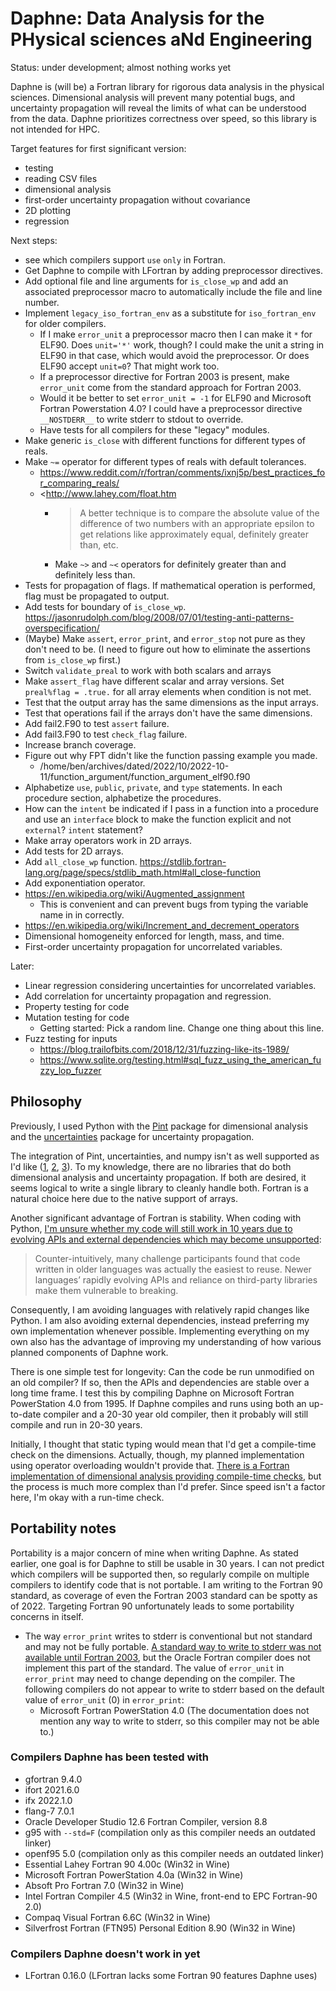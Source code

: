 # Daphne: Data Analysis for the PHysical sciences aNd Engineering

Status: under development; almost nothing works yet

Daphne is (will be) a Fortran library for rigorous data analysis in the physical sciences. Dimensional analysis will prevent many potential bugs, and uncertainty propagation will reveal the limits of what can be understood from the data. Daphne prioritizes correctness over speed, so this library is not intended for HPC.

Target features for first significant version:

- testing
- reading CSV files
- dimensional analysis
- first-order uncertainty propagation without covariance
- 2D plotting
- regression

Next steps:

- see which compilers support `use` `only` in Fortran.
- Get Daphne to compile with LFortran by adding preprocessor directives.
- Add optional file and line arguments for `is_close_wp` and add an associated preprocessor macro to automatically include the file and line number.
- Implement `legacy_iso_fortran_env` as a substitute for `iso_fortran_env` for older compilers.
    - If I make `error_unit` a preprocessor macro then I can make it `*` for ELF90. Does `unit='*'` work, though? I could make the unit a string in ELF90 in that case, which would avoid the preprocessor. Or does ELF90 accept `unit=0`? That might work too.
    - If a preprocessor directive for Fortran 2003 is present, make `error_unit` come from the standard approach for Fortran 2003.
    - Would it be better to set `error_unit = -1` for ELF90 and Microsoft Fortran Powerstation 4.0? I could have a preprocessor directive `__NOSTDERR__` to write stderr to stdout to override.
    - Have tests for all compilers for these "legacy" modules.
- Make generic `is_close` with different functions for different types of reals.
- Make `~=` operator for different types of reals with default tolerances.
    - <https://www.reddit.com/r/fortran/comments/ixnj5p/best_practices_for_comparing_reals/>
    - <http://www.lahey.com/float.htm
        - > A better technique is to compare the absolute value of the difference of two numbers with an appropriate epsilon to get relations like approximately equal, definitely greater than, etc.
        - Make `~>` and `~<` operators for definitely greater than and definitely less than.
- Tests for propagation of flags. If mathematical operation is performed, flag must be propagated to output.
- Add tests for boundary of `is_close_wp`. <https://jasonrudolph.com/blog/2008/07/01/testing-anti-patterns-overspecification/>
- (Maybe) Make `assert`, `error_print`, and `error_stop` not pure as they don't need to be. (I need to figure out how to eliminate the assertions from `is_close_wp` first.)
- Switch `validate_preal` to work with both scalars and arrays
- Make `assert_flag` have different scalar and array versions. Set `preal%flag = .true.` for all array elements when condition is not met.
- Test that the output array has the same dimensions as the input arrays.
- Test that operations fail if the arrays don't have the same dimensions.
- Add fail2.F90 to test `assert` failure.
- Add fail3.F90 to test `check_flag` failure.
- Increase branch coverage.
- Figure out why FPT didn't like the function passing example you made.
    - /home/ben/archives/dated/2022/10/2022-10-11/function_argument/function_argument_elf90.f90
- Alphabetize `use`, `public`, `private`, and `type` statements. In each procedure section, alphabetize the procedures.
- How can the `intent` be indicated if I pass in a function into a procedure and use an `interface` block to make the function explicit and not `external`? `intent` statement?
- Make array operators work in 2D arrays.
- Add tests for 2D arrays.
- Add `all_close_wp` function. <https://stdlib.fortran-lang.org/page/specs/stdlib_math.html#all_close-function>
- Add exponentiation operator.
- <https://en.wikipedia.org/wiki/Augmented_assignment>
    - This is convenient and can prevent bugs from typing the variable name in in correctly.
- <https://en.wikipedia.org/wiki/Increment_and_decrement_operators>
- Dimensional homogeneity enforced for length, mass, and time.
- First-order uncertainty propagation for uncorrelated variables.

Later:

- Linear regression considering uncertainties for uncorrelated variables.
- Add correlation for uncertainty propagation and regression.
- Property testing for code
- Mutation testing for code
    - Getting started: Pick a random line. Change one thing about this line.
- Fuzz testing for inputs
    - <https://blog.trailofbits.com/2018/12/31/fuzzing-like-its-1989/>
    - <https://www.sqlite.org/testing.html#sql_fuzz_using_the_american_fuzzy_lop_fuzzer>

## Philosophy

Previously, I used Python with the [Pint](https://github.com/hgrecco/pint) package for dimensional analysis and the [uncertainties](https://github.com/lebigot/uncertainties) package for uncertainty propagation.

The integration of Pint, uncertainties, and numpy isn't as well supported as I'd like ([1](https://github.com/hgrecco/pint/issues/918), [2](https://github.com/xarray-contrib/pint-xarray/issues/3), [3](https://github.com/lebigot/uncertainties/issues/86)). To my knowledge, there are no libraries that do both dimensional analysis and uncertainty propagation. If both are desired, it seems logical to write a single library to cleanly handle both. Fortran is a natural choice here due to the native support of arrays.

Another significant advantage of Fortran is stability. When coding with Python, [I'm unsure whether my code will still work in 10 years due to evolving APIs and external dependencies which may become unsupported](https://www.nature.com/articles/d41586-020-02462-7):

> Counter-intuitively, many challenge participants found that code written in older languages was actually the easiest to reuse. Newer languages’ rapidly evolving APIs and reliance on third-party libraries make them vulnerable to breaking.

Consequently, I am avoiding languages with relatively rapid changes like Python. I am also avoiding external dependencies, instead preferring my own implementation whenever possible. Implementing everything on my own also has the advantage of improving my understanding of how various planned components of Daphne work.

There is one simple test for longevity: Can the code be run unmodified on an old compiler? If so, then the APIs and dependencies are stable over a long time frame. I test this by compiling Daphne on Microsoft Fortran PowerStation 4.0 from 1995. If Daphne compiles and runs using both an up-to-date compiler and a 20-30 year old compiler, then it probably will still compile and run in 20-30 years.

Initially, I thought that static typing would mean that I'd get a compile-time check on the dimensions. Actually, though, my planned implementation using operator overloading wouldn't provide that. [There is a Fortran implementation of dimensional analysis providing compile-time checks](https://gitlab.com/everythingfunctional/quaff), but the process is much more complex than I'd prefer. Since speed isn't a factor here, I'm okay with a run-time check.

## Portability notes

Portability is a major concern of mine when writing Daphne. As stated earlier, one goal is for Daphne to still be usable in 30 years. I can not predict which compilers will be supported then, so regularly compile on multiple compilers to identify code that is not portable. I am writing to the Fortran 90 standard, as coverage of even the Fortran 2003 standard can be spotty as of 2022. Targeting Fortran 90 unfortunately leads to some portability concerns in itself.

- The way `error_print` writes to stderr is conventional but not standard and may not be fully portable. [A standard way to write to stderr was not available until Fortran 2003](https://stackoverflow.com/a/8508757/1124489), but the Oracle Fortran compiler does not implement this part of the standard. The value of `error_unit` in `error_print` may need to change depending on the compiler. The following compilers do not appear to write to stderr based on the default value of `error_unit` (0) in `error_print`:
    - Microsoft Fortran PowerStation 4.0 (The documentation does not mention any way to write to stderr, so this compiler may not be able to.)

### Compilers Daphne has been tested with

- gfortran 9.4.0
- ifort 2021.6.0
- ifx 2022.1.0
- flang-7 7.0.1
- Oracle Developer Studio 12.6 Fortran Compiler, version 8.8
- g95 with `--std=F` (compilation only as this compiler needs an outdated linker)
- openf95 5.0 (compilation only as this compiler needs an outdated linker)
- Essential Lahey Fortran 90 4.00c (Win32 in Wine)
- Microsoft Fortran PowerStation 4.0a (Win32 in Wine)
- Absoft Pro Fortran 7.0 (Win32 in Wine)
- Intel Fortran Compiler 4.5 (Win32 in Wine, front-end to EPC Fortran-90 2.0)
- Compaq Visual Fortran 6.6C (Win32 in Wine)
- Silverfrost Fortran (FTN95) Personal Edition 8.90 (Win32 in Wine)

### Compilers Daphne doesn't work in yet

- LFortran 0.16.0 (LFortran lacks some Fortran 90 features Daphne uses)
